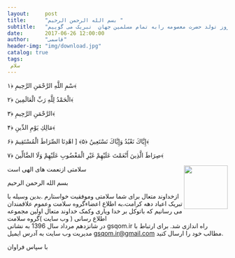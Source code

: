 ```yaml
---
layout:     post
title:      "بسم الله الرحمن الرحیم "
subtitle:   "یاعلی گفتیم وعشق آغاز شد ـ زاد روز تولد حضرت معصومه رابه تمام مسلمین جهان  تبریک می گوییم "
date:       2017-06-26 12:00:00
author:     "قاسمی"
header-img: "img/download.jpg"
catalog: true
tags:
 سلام  
---
```


سْمِ اللَّهِ الرَّحْمَنِ الرَّحِيمِ ﴿۱﴾

الْحَمْدُ لِلَّهِ رَبِّ الْعَالَمِينَ ﴿۲﴾

الرَّحْمَنِ الرَّحِيمِ ﴿۳﴾

مَالِكِ يَوْمِ الدِّينِ ﴿۴﴾

إِيَّاكَ نَعْبُدُ وَإِيَّاكَ نَسْتَعِينُ ﴿۵﴾
[
اهْدِنَا الصِّرَاطَ الْمُسْتَقِيمَ ﴿۶﴾

صِرَاطَ الَّذِينَ أَنْعَمْتَ عَلَيْهِمْ غَيْرِ الْمَغْضُوبِ عَلَيْهِمْ وَلَا الضَّالِّينَ ﴿۷﴾





<img style="float: right;width=100px;height:100px" src="https://github.com/grouh-salamat/grouh-salamat.github.io/raw/master/img/quran.png">

سلامتی ازنعمت های الهی است

بسم الله الرحمن الرحیم 

ازخداوند متعال برای شما سلامتی وموفقیت خواستارم .بدین وسیله 
با تبریک اعیاد دهه کرامت،به اطلاع اعضاءگروه سلامت وعموم علاقمندان می رسانیم که
باتوکل بر خدا ویاری وکمک خداوند متعال اولین مجموعه اطلاع رسانی 
( وب سایت )گروه سلامت  
در شانزدهم مرداد سال 1396   به نشانی gsqom.ir راه اندازی شد.
برای ارتباط با مدیریت وب سایت به آدرس ایمیل gsqom.ir@gmail.com مطالب خود را ارسال کنید.

با سپاس فراوان

